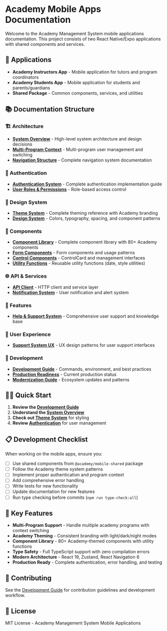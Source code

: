 # Academy Mobile Apps Documentation

Welcome to the Academy Management System mobile applications documentation. This project consists of two React Native/Expo applications with shared components and services.

## 📱 Applications

- **Academy Instructors App** - Mobile application for tutors and program coordinators
- **Academy Students App** - Mobile application for students and parents/guardians  
- **Shared Package** - Common components, services, and utilities

## 📚 Documentation Structure

### 🏗️ Architecture
- **[System Overview](./architecture/SYSTEM_OVERVIEW.md)** - High-level system architecture and design decisions
- **[Multi-Program Context](./architecture/MULTI_PROGRAM_CONTEXT.md)** - Multi-program user management and switching
- **[Navigation Structure](./navigation/NAVIGATION_STRUCTURE.md)** - Complete navigation system documentation

### 🔐 Authentication
- **[Authentication System](./authentication/README.md)** - Complete authentication implementation guide
- **[User Roles & Permissions](./authentication/ROLES_AND_PERMISSIONS.md)** - Role-based access control

### 🎨 Design System
- **[Theme System](./THEME_SYSTEM.md)** - Complete theming reference with Academy branding
- **[Design System](./design-system/README.md)** - Colors, typography, spacing, and component patterns

### 🧩 Components  
- **[Component Library](./components/README.md)** - Complete component library with 80+ Academy components
- **[Form Components](./components/forms/README.md)** - Form components and usage patterns
- **[Control Components](./components/controls/ControlCard.md)** - ControlCard and management interfaces
- **[Utility Functions](./components/utilities/)** - Reusable utility functions (date, style utilities)

### 🌐 API & Services
- **[API Client](./api/API_CLIENT.md)** - HTTP client and service layer
- **[Notification System](./api/NOTIFICATIONS.md)** - User notification and alert system

### 🎯 Features
- **[Help & Support System](./features/HELP_SUPPORT_SYSTEM.md)** - Comprehensive user support and knowledge base

### 🎨 User Experience  
- **[Support System UX](./ui-ux/SUPPORT_SYSTEM_UX.md)** - UX design patterns for user support interfaces

### 🚀 Development
- **[Development Guide](./development/DEVELOPMENT_GUIDE.md)** - Commands, environment, and best practices
- **[Production Readiness](./development/PRODUCTION_READINESS_STATUS.md)** - Current production status
- **[Modernization Guide](./development/MODERNIZATION.md)** - Ecosystem updates and patterns

## 🏃‍♂️ Quick Start

1. **Review the [Development Guide](./development/DEVELOPMENT_GUIDE.md)**
2. **Understand the [System Overview](./architecture/SYSTEM_OVERVIEW.md)**
3. **Check out [Theme System](./THEME_SYSTEM.md)** for styling
4. **Review [Authentication](./authentication/README.md)** for user management

## 📋 Development Checklist

When working on the mobile apps, ensure you:

- [ ] Use shared components from `@academy/mobile-shared` package
- [ ] Follow the Academy theme system patterns
- [ ] Implement proper authentication and program context
- [ ] Add comprehensive error handling
- [ ] Write tests for new functionality
- [ ] Update documentation for new features
- [ ] Run type checking before commits (`npm run type-check:all`)

## 🎯 Key Features

- **Multi-Program Support** - Handle multiple academy programs with context switching
- **Academy Theming** - Consistent branding with light/dark/night modes
- **Component Library** - 80+ Academy-themed components with utility functions
- **Type Safety** - Full TypeScript support with zero compilation errors
- **Modern Architecture** - React 19, Zustand, React Navigation 6
- **Production Ready** - Complete authentication, error handling, and testing

## 🤝 Contributing

See the [Development Guide](./development/DEVELOPMENT_GUIDE.md) for contribution guidelines and development workflow.

## 📄 License

MIT License - Academy Management System Mobile Applications